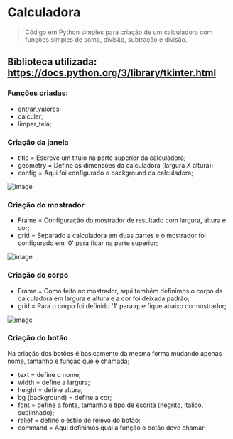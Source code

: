 # Calculadora

> Código em Python simples para criação de um calculadora com funções simples de soma, divisão, subtração e divisão.

## Biblioteca utilizada: https://docs.python.org/3/library/tkinter.html

### Funções criadas:
* entrar_valores;
* calcular;
* limpar_tela;

### Criação da janela 
* title = Escreve um titulo na parte superior da calculadora;
* geometry = Define as dimensões da calculadora (largura X altura);
* config = Aqui foi configurado o background da calculadora;

![image](https://user-images.githubusercontent.com/64949287/159867471-a415231c-42f7-4990-9ec6-cb47f95a853d.png)

### Criação do mostrador
* Frame = Configuração do mostrador de resultado com largura, altura e cor;
* grid = Separado a calculadora em duas partes e o mostrador foi configurado em '0' para ficar na parte superior;

![image](https://user-images.githubusercontent.com/64949287/159868574-9e53b29b-bc36-4318-ab26-cbfa40e98dfc.png)

### Criação do corpo
* Frame = Como feito no mostrador, aqui também definimos o corpo da calculadora em largura e altura e a cor foi deixada padrão;
* grid = Para o corpo foi definido '1' para que fique abaixo do mostrador;

![image](https://user-images.githubusercontent.com/64949287/159869275-35af9a82-15ad-4db6-8dda-bb65a5448635.png)

### Criação do botão
Na criação dos botões é basicamente da mesma forma mudando apenas nome, tamanho e função que é chamada;
* text = define o nome;
* width = define a largura;
* height = define altura;
* bg (background) = define a cor;
* font = define a fonte, tamanho e tipo de escrita (negrito, italico, sublinhado);
* relief = define o estilo de relevo do botão;
* command = Aqui definimos qual a função o botão deve chamar;

